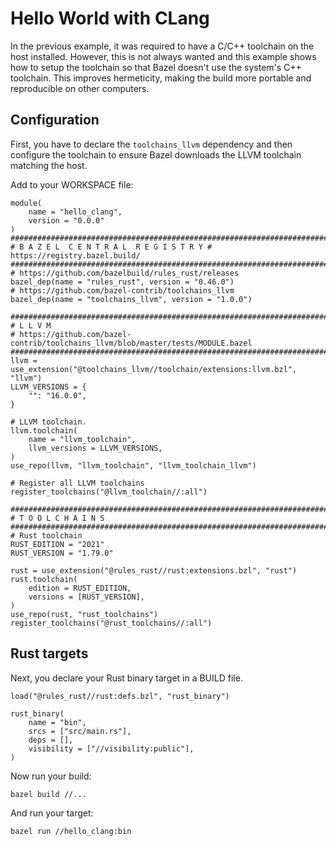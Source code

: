 
# Hello World with CLang

In the previous example, it was required to have a C/C++ toolchain on the host installed. 
However, this is not always wanted and this example shows how to setup the toolchain so that Bazel doesn't use the system's C++ toolchain. This improves hermeticity, making the build more portable and reproducible on other computers.

## Configuration 

First, you have to declare the `toolchains_llvm` dependency and then configure the toolchain to ensure Bazel downloads the LLVM toolchain matching the host.

Add to your WORKSPACE file:

```Starlark
module(
    name = "hello_clang",
    version = "0.0.0"
)
###############################################################################
# B A Z E L  C E N T R A L  R E G I S T R Y # https://registry.bazel.build/
###############################################################################
# https://github.com/bazelbuild/rules_rust/releases
bazel_dep(name = "rules_rust", version = "0.46.0")
# https://github.com/bazel-contrib/toolchains_llvm
bazel_dep(name = "toolchains_llvm", version = "1.0.0")

###############################################################################
# L L V M
# https://github.com/bazel-contrib/toolchains_llvm/blob/master/tests/MODULE.bazel
###############################################################################
llvm = use_extension("@toolchains_llvm//toolchain/extensions:llvm.bzl", "llvm")
LLVM_VERSIONS = {
    "": "16.0.0",
}

# LLVM toolchain.
llvm.toolchain(
    name = "llvm_toolchain",
    llvm_versions = LLVM_VERSIONS,
)
use_repo(llvm, "llvm_toolchain", "llvm_toolchain_llvm")

# Register all LLVM toolchains
register_toolchains("@llvm_toolchain//:all")

###############################################################################
# T O O L C H A I N S
###############################################################################
# Rust toolchain
RUST_EDITION = "2021"
RUST_VERSION = "1.79.0"

rust = use_extension("@rules_rust//rust:extensions.bzl", "rust")
rust.toolchain(
    edition = RUST_EDITION,
    versions = [RUST_VERSION],
)
use_repo(rust, "rust_toolchains")
register_toolchains("@rust_toolchains//:all")
```

## Rust targets

Next, you declare your Rust binary target in a BUILD file.

```Starlark
load("@rules_rust//rust:defs.bzl", "rust_binary")

rust_binary(
    name = "bin",
    srcs = ["src/main.rs"],
    deps = [],
    visibility = ["//visibility:public"],
)
```

 Now run your build:

`bazel build //...`

And run your target:

`bazel run //hello_clang:bin`

